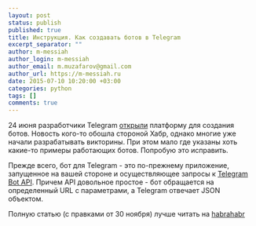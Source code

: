 ```yaml
---
layout: post
status: publish
published: true
title: Инструкция. Как создавать ботов в Telegram
excerpt_separator: ""
author: m-messiah
author_login: m-messiah
author_email: m.muzafarov@gmail.com
author_url: https://m-messiah.ru
date: 2015-07-10 10:20:00 +03:00
categories: python
tags: []
comments: true
---
```


24 июня разработчики Telegram [открыли](https://core.telegram.org/bots) платформу для создания ботов. Новость кого-то обошла стороной Хабр, однако многие уже начали разрабатывать викторины. При этом мало где указаны хоть какие-то примеры работающих ботов. Попробую это исправить.

Прежде всего, бот для Telegram - это по-прежнему приложение, запущенное на вашей стороне и осуществляющее запросы к [Telegram Bot API](https://core.telegram.org/bots/api). Причем API довольное простое - бот обращается на определенный URL с параметрами, а Telegram отвечает JSON объектом. 

Полную статью (с правками от 30 ноября) лучше читать на [habrahabr](http://habrahabr.ru/post/262247/)

